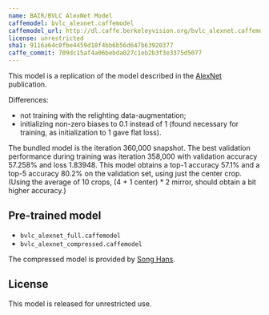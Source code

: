 ```yaml
---
name: BAIR/BVLC AlexNet Model
caffemodel: bvlc_alexnet.caffemodel
caffemodel_url: http://dl.caffe.berkeleyvision.org/bvlc_alexnet.caffemodel
license: unrestricted
sha1: 9116a64c0fbe4459d18f4bb6b56d647b63920377
caffe_commit: 709dc15af4a06bebda027c1eb2b3f3e3375d5077
---
```


This model is a replication of the model described in the [AlexNet](http://papers.nips.cc/paper/4824-imagenet-classification-with-deep-convolutional-neural-networks) publication.

Differences:
- not training with the relighting data-augmentation;
- initializing non-zero biases to 0.1 instead of 1 (found necessary for training, as initialization to 1 gave flat loss).

The bundled model is the iteration 360,000 snapshot.
The best validation performance during training was iteration 358,000 with validation accuracy 57.258% and loss 1.83948.
This model obtains a top-1 accuracy 57.1% and a top-5 accuracy 80.2% on the validation set, using just the center crop.
(Using the average of 10 crops, (4 + 1 center) * 2 mirror, should obtain a bit higher accuracy.)


## Pre-trained model
- ```bvlc_alexnet_full.caffemodel``` 
- ```bvlc_alexnet_compressed.caffemodel```

The compressed model is provided by [Song Hans](https://github.com/songhan/Deep-Compression-AlexNet).


## License

This model is released for unrestricted use.
